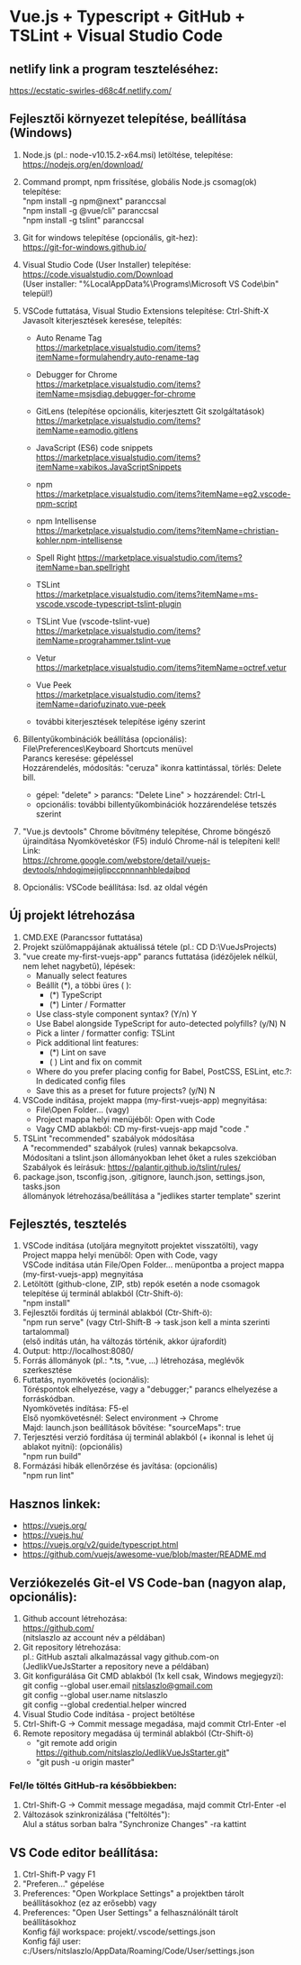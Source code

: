 # Vue.js + Typescript + GitHub + TSLint + Visual Studio Code

## netlify link a program teszteléséhez:
https://ecstatic-swirles-d68c4f.netlify.com/

## Fejlesztői környezet telepítése, beállítása (Windows)
1.  Node.js (pl.: node-v10.15.2-x64.msi) letöltése, telepítése:<br>
    https://nodejs.org/en/download/
2.  Command prompt, npm frissítése, globális Node.js csomag(ok) telepítése:<br>
    "npm install -g npm@next" paranccsal<br>
    "npm install -g @vue/cli" paranccsal<br>
    "npm install -g tslint" paranccsal
2.  Git for windows telepítése (opcionális, git-hez):<br>
    https://git-for-windows.github.io/
3.  Visual Studio Code (User Installer) telepítése:<br>
    https://code.visualstudio.com/Download<br>
    (User installer: "%LocalAppData%\Programs\Microsoft VS Code\bin" települ!)
4.  VSCode futtatása, Visual Studio Extensions telepítése: Ctrl-Shift-X<br>
     Javasolt kiterjesztések keresése, telepítés:<br>

    - Auto Rename Tag<br>
    https://marketplace.visualstudio.com/items?itemName=formulahendry.auto-rename-tag

    - Debugger for Chrome<br>
    https://marketplace.visualstudio.com/items?itemName=msjsdiag.debugger-for-chrome

    - GitLens (telepítése opcionális, kiterjesztett Git szolgáltatások)<br>
    https://marketplace.visualstudio.com/items?itemName=eamodio.gitlens

    - JavaScript (ES6) code snippets<br>
    https://marketplace.visualstudio.com/items?itemName=xabikos.JavaScriptSnippets

    - npm<br>
    https://marketplace.visualstudio.com/items?itemName=eg2.vscode-npm-script 

    - npm Intellisense<br>
    https://marketplace.visualstudio.com/items?itemName=christian-kohler.npm-intellisense

    - Spell Right
    https://marketplace.visualstudio.com/items?itemName=ban.spellright

    - TSLint<br>
    https://marketplace.visualstudio.com/items?itemName=ms-vscode.vscode-typescript-tslint-plugin
    
    - TSLint Vue (vscode-tslint-vue)
    https://marketplace.visualstudio.com/items?itemName=prograhammer.tslint-vue

    - Vetur<br>
    https://marketplace.visualstudio.com/items?itemName=octref.vetur

   
    - Vue Peek<br>
    https://marketplace.visualstudio.com/items?itemName=dariofuzinato.vue-peek

    - további kiterjesztések telepítése igény szerint
5.  Billentyűkombinációk beállítása (opcionális):<br> 
    File\Preferences\Keyboard Shortcuts menüvel<br>
    Parancs keresése: gépeléssel<br>
    Hozzárendelés, módosítás: "ceruza" ikonra kattintással, törlés: Delete bill.<br>
     - gépel: "delete" > parancs: "Delete Line" > hozzárendel: Ctrl-L
     - opcionális: további billentyűkombinációk hozzárendelése tetszés szerint
6.  "Vue.js devtools" Chrome bővítmény telepítése, Chrome böngésző újraindítása
    Nyomkövetéskor (F5) induló Chrome-nál is telepíteni kell! Link:<br>
    https://chrome.google.com/webstore/detail/vuejs-devtools/nhdogjmejiglipccpnnnanhbledajbpd
7.  Opcionális: VSCode beállítása: lsd. az oldal végén

## Új projekt létrehozása
1. CMD.EXE (Parancssor futtatása)
2. Projekt szülőmappájának aktuálissá tétele (pl.: CD D:\VueJsProjects)
3. "vue create my-first-vuejs-app" parancs futtatása (idézőjelek nélkül, nem lehet nagybetű), lépések:
    - Manually select features
    - Beállít (*), a többi üres ( ):
        - (*) TypeScript
        - (*) Linter / Formatter
    - Use class-style component syntax? (Y/n) Y
    - Use Babel alongside TypeScript for auto-detected polyfills? (y/N) N
    - Pick a linter / formatter config: TSLint
    - Pick additional lint features: 
        - (*) Lint on save
        - ( ) Lint and fix on commit
    - Where do you prefer placing config for Babel, PostCSS, ESLint, etc.?: In dedicated config files
    - Save this as a preset for future projects? (y/N) N
4. VSCode indítása, projekt mappa (my-first-vuejs-app) megnyitása:
    - File\Open Folder... (vagy)
    - Project mappa helyi menüjéből: Open with Code
    - Vagy CMD ablakból: CD my-first-vuejs-app majd "code ."
5. TSLint "recommended" szabályok módosítása<br>
    A "recommended" szabályok (rules) vannak bekapcsolva.<br>
    Módosítani a tslint.json állományokban lehet őket a rules szekcióban<br>
    Szabályok és leírásuk: https://palantir.github.io/tslint/rules/
6. package.json, tsconfig.json, .gitignore, launch.json, settings.json, tasks.json<br>
   állományok létrehozása/beállítása a "jedlikes starter template" szerint


## Fejlesztés, tesztelés
1.  VSCode indítása (utoljára megnyitott projektet visszatölti), vagy<br>
    Project mappa helyi menüből: Open with Code, vagy<br>
    VSCode indítása után File/Open Folder... menüpontba a project mappa (my-first-vuejs-app) megnyitása
2.  Letöltött (github-clone, ZIP, stb) repók esetén a node csomagok telepítése új terminál ablakból (Ctr-Shift-ö):<br>
    "npm install"
2.  Fejlesztői fordítás új terminál ablakból (Ctr-Shift-ö):<br>
    "npm run serve" (vagy Ctrl-Shift-B -> task.json kell a minta szerinti tartalommal)<br>
    (első indítás után, ha változás történik, akkor újrafordít)
3.  Output: http://localhost:8080/
4.  Forrás állományok (pl.: *.ts, *.vue, ...) létrehozása, meglévők szerkesztése<br>
5.  Futtatás, nyomkövetés (ocionális):<br>
    Töréspontok elhelyezése, vagy a "debugger;" parancs elhelyezése a forráskódban.<br>
    Nyomkövetés indítása: F5-el<br>
    Első nyomkövetésnél: Select environment -> Chrome<br>
    Majd: launch.json beállítások bővítése: "sourceMaps": true<br>
6.  Terjesztési verzió fordítása új terminál ablakból (+ ikonnal is lehet új ablakot nyitni): (opcionális)<br>
    "npm run build"
7.  Formázási hibák ellenőrzése és javítása: (opcionális)<br>
    "npm run lint"


## Hasznos linkek:
- https://vuejs.org/
- https://vuejs.hu/
- https://vuejs.org/v2/guide/typescript.html
- https://github.com/vuejs/awesome-vue/blob/master/README.md

## Verziókezelés Git-el VS Code-ban (nagyon alap, opcionális):
1. Github account létrehozása:<br>
   https://github.com/<br>
   (nitslaszlo az account név a példában)
2. Git repository létrehozása:<br>
   pl.: GitHub asztali alkalmazással vagy github.com-on<br>
   (JedlikVueJsStarter a repository neve a példában)
3. Git konfigurálása Git CMD ablakból (1x kell csak, Windows megjegyzi):<br>
   git config --global user.email nitslaszlo@gmail.com<br>
   git config --global user.name nitslaszlo<br>
   git config --global credential.helper wincred
4. Visual Studio Code indítása - project betöltése
5. Ctrl-Shift-G -> Commit message megadása, majd commit Ctrl-Enter -el
8. Remote repository megadása új terminál ablakból (Ctr-Shift-ö)
   - "git remote add origin https://github.com/nitslaszlo/JedlikVueJsStarter.git"
   - "git push -u origin master"

### Fel/le töltés GitHub-ra későbbiekben:
1. Ctrl-Shift-G -> Commit message megadása, majd commit Ctrl-Enter -el
2. Változások szinkronizálása ("feltöltés"):<br>
   Alul a státus sorban balra "Synchronize Changes" -ra kattint

## VS Code editor beállítása:
1. Ctrl-Shift-P vagy F1
2. "Preferen..." gépelése
3. Preferences: "Open Workplace Settings" a projektben tárolt beállításokhoz (ez az erősebb) vagy
4. Preferences: "Open User Settings" a felhasználónált tárolt beállításokhoz<br>
   Konfig fájl workspace: projekt/.vscode/settings.json<br>
   Konfig fájl user: c:/Users/nitslaszlo/AppData/Roaming/Code/User/settings.json
